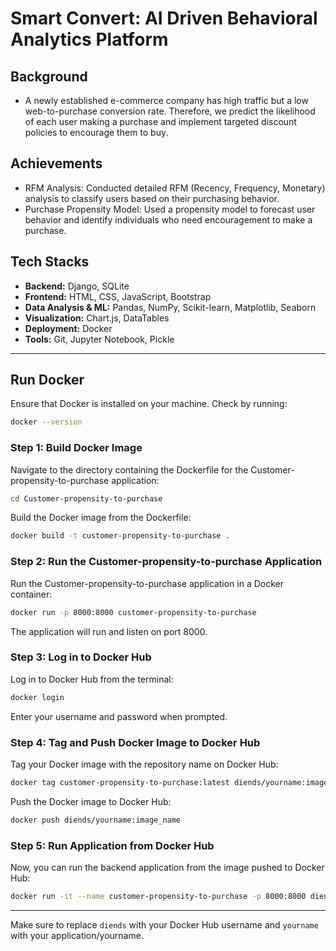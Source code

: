 # Smart Convert: AI Driven Behavioral Analytics Platform
## Background
- A newly established e-commerce company has high traffic but a low web-to-purchase conversion rate. Therefore, we predict the likelihood of each user making a purchase and implement targeted discount policies to encourage them to buy.

## Achievements
- RFM Analysis: Conducted detailed RFM (Recency, Frequency, Monetary) analysis to classify users based on their purchasing behavior.
- Purchase Propensity Model: Used a propensity model to forecast user behavior and identify individuals who need encouragement to make a purchase.

## Tech Stacks
- **Backend:** Django, SQLite
- **Frontend:** HTML, CSS, JavaScript, Bootstrap
- **Data Analysis & ML:** Pandas, NumPy, Scikit-learn, Matplotlib, Seaborn
- **Visualization:** Chart.js, DataTables
- **Deployment:** Docker
- **Tools:** Git, Jupyter Notebook, Pickle

---

## Run Docker
Ensure that Docker is installed on your machine. Check by running:

```bash
docker --version
```

### Step 1: Build Docker Image

Navigate to the directory containing the Dockerfile for the Customer-propensity-to-purchase application:

```bash
cd Customer-propensity-to-purchase
```

Build the Docker image from the Dockerfile:

```bash
docker build -t customer-propensity-to-purchase .
```

### Step 2: Run the Customer-propensity-to-purchase Application

Run the Customer-propensity-to-purchase application in a Docker container:

```bash
docker run -p 8000:8000 customer-propensity-to-purchase
```

The application will run and listen on port 8000.

### Step 3: Log in to Docker Hub

Log in to Docker Hub from the terminal:

```bash
docker login
```

Enter your username and password when prompted.

### Step 4: Tag and Push Docker Image to Docker Hub

Tag your Docker image with the repository name on Docker Hub:

```bash
docker tag customer-propensity-to-purchase:latest diends/yourname:image_name
```

Push the Docker image to Docker Hub:

```bash
docker push diends/yourname:image_name
```

### Step 5: Run Application from Docker Hub

Now, you can run the backend application from the image pushed to Docker Hub:

```bash
docker run -it --name customer-propensity-to-purchase -p 8000:8000 diends/yourname:image_name
```

---

Make sure to replace `diends` with your Docker Hub username and `yourname` with your application/yourname.



